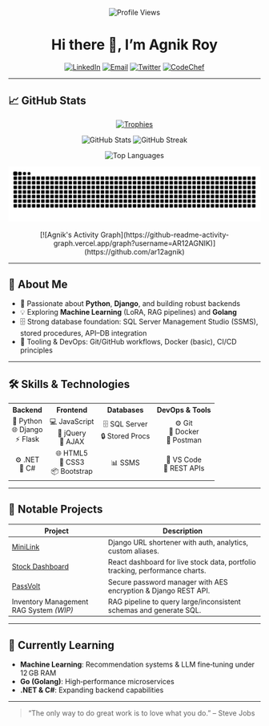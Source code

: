 <p align="center">
  <img src="https://komarev.com/ghpvc/?username=ar12agnik&label=Profile%20views&color=0e75b6&style=flat" alt="Profile Views" />
</p>

<h1 align="center">Hi there 👋, I’m Agnik Roy</h1>

<p align="center">
  <a href="https://www.linkedin.com/in/agnik-roy-3a4434258/"><img src="https://img.shields.io/badge/LinkedIn-0A66C2?style=flat-square&logo=linkedin&logoColor=white" alt="LinkedIn"></a>
  <a href="mailto:ar12agnik@gmail.com"><img src="https://img.shields.io/badge/Email-D14836?style=flat-square&logo=gmail&logoColor=white" alt="Email"></a>
  <a href="https://twitter.com/agnikroy12"><img src="https://img.shields.io/badge/Twitter-1DA1F2?style=flat-square&logo=twitter&logoColor=white" alt="Twitter"></a>
  <a href="https://www.codechef.com/users/ar12agnik"><img src="https://img.shields.io/badge/CodeChef-000000?style=flat-square&logo=codechef&logoColor=white" alt="CodeChef"></a>
</p>

---

## 📈 GitHub Stats

<p align="center">
  <a href="https://github.com/ryo-ma/github-profile-trophy">
    <img src="https://github-profile-trophy.vercel.app/?username=ar12agnik&title=Stars,Commits,Repositories&theme=gruvbox&row=1&column=3" alt="Trophies" />
  </a>
</p>

<p align="center">
  <img src="https://github-readme-stats.vercel.app/api?username=ar12agnik&show_icons=true&theme=radical&count_private=true" alt="GitHub Stats" />
  <img src="https://github-readme-streak-stats.herokuapp.com/?user=ar12agnik&theme=radical" alt="GitHub Streak" />
</p>

<p align="center">
  <img src="https://github-readme-stats.vercel.app/api/top-langs?username=ar12agnik&layout=compact&theme=radical" alt="Top Languages" />
</p>

<p align="center">
  <img src="https://raw.githubusercontent.com/Ar12agnik/Ar12agnik/output/github-contribution-grid-snake-dark.svg" alt="Contribution Grid" />
</p>

<p align="center">
  [![Agnik's Activity Graph](https://github-readme-activity-graph.vercel.app/graph?username=AR12AGNIK)](https://github.com/ar12agnik)
</p>

---

## 🌟 About Me

- 🐍 Passionate about **Python**, **Django**, and building robust backends  
- 💡 Exploring **Machine Learning** (LoRA, RAG pipelines) and **Golang**  
- 🗄️ Strong database foundation: SQL Server Management Studio (SSMS), stored procedures, API–DB integration  
- 🔧 Tooling & DevOps: Git/GitHub workflows, Docker (basic), CI/CD principles  

---

## 🛠️ Skills & Technologies

<table>
  <tr>
    <th align="center">Backend</th>
    <th align="center">Frontend</th>
    <th align="center">Databases</th>
    <th align="center">DevOps & Tools</th>
  </tr>
  <tr>
    <td align="center">🐍 Python<br>🌐 Django<br>⚡ Flask</td>
    <td align="center">💻 JavaScript<br>🔗 jQuery<br>📡 AJAX</td>
    <td align="center">🗄️ SQL Server<br>🔒 Stored Procs</td>
    <td align="center">⚙️ Git<br>🐳 Docker<br>📝 Postman</td>
  </tr>
  <tr>
    <td align="center">⚙️ .NET<br>💎 C#</td>
    <td align="center">🌐 HTML5<br>🎨 CSS3<br>📦 Bootstrap</td>
    <td align="center">📊 SSMS</td>
    <td align="center">🔧 VS Code<br>🔗 REST APIs</td>
  </tr>
</table>

---

## 🔭 Notable Projects

| Project                                                                 | Description                                                                  |
| ----------------------------------------------------------------------- | ---------------------------------------------------------------------------- |
| [MiniLink](https://github.com/Ar12agnik/url-shortner)                       | Django URL shortener with auth, analytics, custom aliases.                  |
| [Stock Dashboard](https://github.com/Ar12agnik/Stock-Dashboard)         | React dashboard for live stock data, portfolio tracking, performance charts. |
| [PassVolt](https://github.com/Ar12agnik/PassVolt)                       | Secure password manager with AES encryption & Django REST API.              |
| Inventory Management RAG System *(WIP)*                                 | RAG pipeline to query large/inconsistent schemas and generate SQL.          |

---

## 🌱 Currently Learning

- **Machine Learning**: Recommendation systems & LLM fine‑tuning under 12 GB RAM  
- **Go (Golang)**: High‑performance microservices  
- **.NET & C#**: Expanding backend capabilities  

---

> “The only way to do great work is to love what you do.” – Steve Jobs
